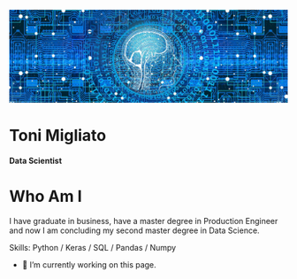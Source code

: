 ![Data Scientist](https://github.com/ToniMigliato/ToniMigliato/blob/main/cover.jpg)

# Toni Migliato
#### Data Scientist

# Who Am I
I have graduate in business, have a master degree in Production Engineer and now I am concluding my second master degree in Data Science.

Skills: Python / Keras / SQL / Pandas / Numpy 

- 🔭 I’m currently working on this page. 
